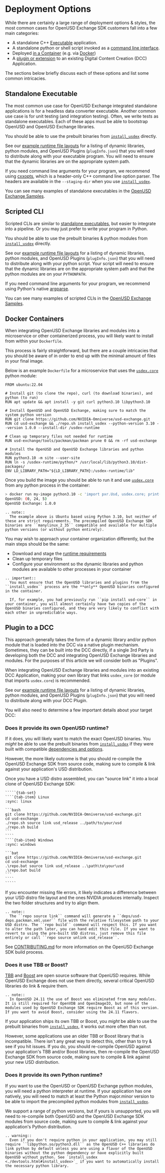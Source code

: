 # Deployment Options

While there are certainly a large range of deployment options & styles, the most common cases for OpenUSD Exchange SDK customers fall into a few main categories:

- A standalone C++ [Executable](#standalone-executable) application.
- A standalone python or shell script invoked as a [command line interface](#scripted-cli).
- Deployed [in a Container](#docker-containers) (e.g. via [Docker](https://www.docker.com))
- A [plugin or extension](#plugin-to-a-dcc) to an existing Digital Content Creation (DCC) Application.

The sections below briefly discuss each of these options and list some common intricacies.

## Standalone Executable

The most common use case for OpenUSD Exchange integrated standalone applications is for a headless data converter executable. Another common use case is for unit testing (and integration testing). Often, we write tests as standalone executables. Each of these apps must be able to bootstrap OpenUSD and OpenUSD Exchange libraries.

You should be able to use the prebuilt binaries from [`install_usdex`](./devtools.md#install_usdex) directly.

See our [example runtime file layouts](./runtime-requirements.md#example-runtime-file-layouts) for a listing of dynamic libraries, python modules, and OpenUSD Plugins (`plugInfo.json`) that you will need to distribute along with your executable program. You will need to ensure that the dynamic libraries are on the appropriate system path.

If you need command line arguments for your program, we recommend using [cxxopts](https://github.com/jarro2783/cxxopts), which is a header-only C++ command line option parser. The headers are available in the `--staging-dir` when you use [`install_usdex`](./devtools.md#install_usdex).

You can see many examples of standalone executables in the [OpenUSD Exchange Samples](https://github.com/NVIDIA-Omniverse/usd-exchange-samples).

## Scripted CLI

Scripted CLIs are similar to [standalone executables](#standalone-executable), but easier to integrate into a pipeline. Or you may just prefer to write your program in Python.

You should be able to use the prebuilt binaries & python modules from [`install_usdex`](./devtools.md#install_usdex) directly.

See our [example runtime file layouts](./runtime-requirements.md#example-runtime-file-layouts) for a listing of dynamic libraries, python modules, and OpenUSD Plugins (`plugInfo.json`) that you will need to distribute along with your python script. Your script will need to ensure that the dynamic libraries are on the appropriate system path and that the python modules are on your `PYTHONPATH`.

If you need command line arguments for your program, we recommend using Python's native [argparse](https://docs.python.org/3/library/argparse.html).

You can see many examples of scripted CLIs in the [OpenUSD Exchange Samples](https://github.com/NVIDIA-Omniverse/usd-exchange-samples).

## Docker Containers

When integrating OpenUSD Exchange libraries and modules into a microservice or other containerized process, you will likely want to install from within your `Dockerfile`.

This process is fairly straightforward, but there are a couple intricacies that you should be aware of in order to end up with the minimal amount of files in your final image.

Below is an example `Dockerfile` for a microservice that uses the [`usdex.core`](./python-usdex-core.rst) python module:

```docker
FROM ubuntu:22.04

# Install git (to clone the repo), curl (to download binaries), and python (to run)
RUN apt update && apt install -y git curl python3.10 libpython3.10

# Install OpenUSD and OpenUSD Exchange, making sure to match the system python version
RUN git clone https://github.com/NVIDIA-Omniverse/usd-exchange.git
RUN cd usd-exchange && ./repo.sh install_usdex --python-version 3.10 --version 1.0.0 --install-dir /usdex-runtime

# Clean up temporary files not needed for runtime
RUN usd-exchange/tools/packman/packman prune 0 && rm -rf usd-exchange

# Install the OpenUSD and OpenUSD Exchange libraries and python modules
RUN python3.10 -m site --user-site
RUN ln -s /usdex-runtime/python/* /usr/local/lib/python3.10/dist-packages/
ENV LD_LIBRARY_PATH="${LD_LIBRARY_PATH}:/usdex-runtime/lib"
```

Once you build the image you should be able to run it and use [`usdex.core`](./python-usdex-core.rst) from any python process in the container:

```bash
> docker run my-image python3.10 -c 'import pxr.Usd, usdex.core; print(f"OpenUSD: {pxr.Usd.GetVersion()}\nOpenUSD Exchange: {usdex.core.version()}")'
OpenUSD: (0, 24, 5)
OpenUSD Exchange: 1.0.0
```

```{eval-rst}
.. note::
  The example above is Ubuntu based using Python 3.10, but neither of these are strict requirements. The precompiled OpenUSD Exchange SDK binaries are ``manylinux_2_35`` compatible and available for multiple python versions (or without python entirely).
```

You may wish to approach your container organization differently, but the main steps should be the same:
- Download and stage the [runtime requirements](./runtime-requirements.md)
- Clean up temporary files
- Configure your environment so the dynamic libraries and python modules are available to other processes in your container

```{eval-rst}
.. important::
  You must ensure that the OpenUSD libraries and plugins from the ``install_usdex`` process are the **only** OpenUSD binaries configured in the container.

  If, for example, you had previously run ``pip install usd-core`` in your container, you will almost certainly have two copies of the OpenUSD binaries configured, and they are very likely to conflict with each other in unpredictable ways.
```

## Plugin to a DCC

This approach generally takes the form of a dynamic library and/or python module that is loaded into the DCC via a native plugin mechanism. Sometimes, they can be built into the DCC directly, if a single 3rd Party is developing both the DCC and integrating OpenUSD Exchange libraries and modules. For the purposes of this article we will consider both as "Plugins".

When integrating OpenUSD Exchange libraries and modules into an existing DCC Application, making your own library that links `usdex_core` (or module that imports `usdex.core`) is recommended.

See our [example runtime file layouts](./runtime-requirements.md#example-runtime-file-layouts) for a listing of dynamic libraries, python modules, and OpenUSD Plugins (`plugInfo.json`) that you will need to distribute along with your DCC Plugin.

You will also need to determine a few important details about your target DCC:

### Does it provide its own OpenUSD runtime?

If it does, you will likely want to match the exact OpenUSD binaries. You _might_ be able to use the prebuilt binaries from [`install_usdex`](./devtools.md#install_usdex) if they were built with compatible [dependencies and options](https://github.com/PixarAnimationStudios/OpenUSD/blob/release/BUILDING.md).

However, the more likely outcome is that you should re-compile the OpenUSD Exchange SDK from source code, making sure to compile & link against your application's USD distribution.

Once you have a USD distro assembled, you can "source link" it into a local clone of OpenUSD Exchange SDK:

``````{card}
`````{tab-set}
````{tab-item} Linux
:sync: linux

```bash
git clone https://github.com/NVIDIA-Omniverse/usd-exchange.git
cd usd-exchange
./repo.sh source link usd_release ../path/to/your/usd
./repo.sh build
```
````
````{tab-item} Windows
:sync: windows

```bat
git clone https://github.com/NVIDIA-Omniverse/usd-exchange.git
cd usd-exchange
.\repo.bat source link usd_release ..\path\to\your\usd
.\repo.bat build
```
````
`````
``````

If you encounter missing file errors, it likely indicates a difference between your USD distro file layout and the ones NVIDIA produces internally. Inspect the two folder structures and try to align them.

```{eval-rst}
.. note::
  The ``repo source link`` command will generate a ``deps/usd-deps.packman.xml.user`` file with the relative filesystem path to your USD distro. The ``repo build`` command will respect this. If you want to alter the path later, you can hand edit this file. If you want to revert to using the pre-built USD distros, just remove this file entirely or call ``repo source unlink usd_release``.
```

See [CONTRIBUTING.md](https://github.com/NVIDIA-Omniverse/usd-exchange/blob/main/CONTRIBUTING.md#building) for more information on the OpenUSD Exchange SDK build process.

### Does it use TBB or Boost?

[TBB](https://oneapi-src.github.io/oneTBB) and [Boost](https://www.boost.org) are open source software that OpenUSD requires. While OpenUSD Exchange does not use them directly, several critical OpenUSD libraries do link & require them.

```{eval-rst}
.. note::
  In OpenUSD 24.11 the use of Boost was eliminated from many modules. It is still required for OpenVDB and OpenImageIO, but none of the modules used by OpenUSD Exchange SDK require Boost as of this version. If you want to avoid Boost, consider using the 24.11 flavors.
```

If your application ships its own TBB or Boost, you _might_ be able to use the prebuilt binaries from [`install_usdex`](./devtools.md#install_usdex), it works out more often than not.

However, some applications use an older TBB or Boost library that is incompatible. There isn't any great way to detect this, other than to try & see if you hit issues. If you do, you should re-compile OpenUSD against your application's TBB and/or Boost libraries, then re-compile the OpenUSD Exchange SDK from source code, making sure to compile & link against your new USD distribution.

### Does it provide its own Python runtime?

If you want to use the OpenUSD or OpenUSD Exchange python modules, you will need a python interpreter at runtime. If your application has one natively, you will need to match at least the Python major.minor version to be able to import the precompiled python modules from [`install_usdex`](./devtools.md#install_usdex).

We support a range of python versions, but if yours is unsupported, you will need to re-compile both OpenUSD and the OpenUSD Exchange SDK modules from source code, making sure to compile & link against your application's Python distribution.

```{eval-rst}
.. warning::
  Even if you don't require python in your application, you may still require ``libpython.so/python3.dll`` as the OpenUSD C++ libraries do link python by default unless you are using a flavor of the OpenUSD binaries without the python dependency or have explicitly built OpenUSD without python. See `install_usdex <./devtools.html#install_usdex>`_ if you want to automatically install the necessary python library.
```
